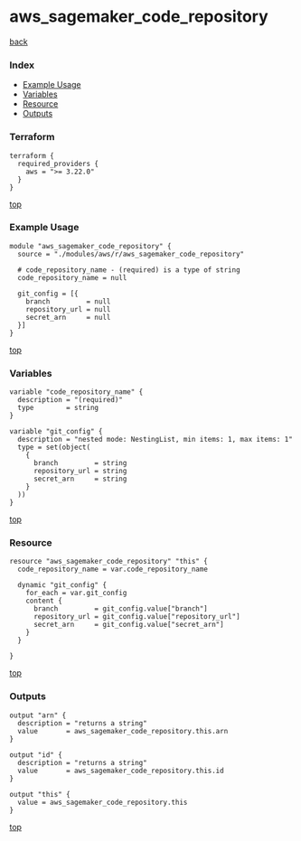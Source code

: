 # aws_sagemaker_code_repository

[back](../aws.md)

### Index

- [Example Usage](#example-usage)
- [Variables](#variables)
- [Resource](#resource)
- [Outputs](#outputs)

### Terraform

```hcl
terraform {
  required_providers {
    aws = ">= 3.22.0"
  }
}
```

[top](#index)

### Example Usage

```hcl
module "aws_sagemaker_code_repository" {
  source = "./modules/aws/r/aws_sagemaker_code_repository"

  # code_repository_name - (required) is a type of string
  code_repository_name = null

  git_config = [{
    branch         = null
    repository_url = null
    secret_arn     = null
  }]
}
```

[top](#index)

### Variables

```hcl
variable "code_repository_name" {
  description = "(required)"
  type        = string
}

variable "git_config" {
  description = "nested mode: NestingList, min items: 1, max items: 1"
  type = set(object(
    {
      branch         = string
      repository_url = string
      secret_arn     = string
    }
  ))
}
```

[top](#index)

### Resource

```hcl
resource "aws_sagemaker_code_repository" "this" {
  code_repository_name = var.code_repository_name

  dynamic "git_config" {
    for_each = var.git_config
    content {
      branch         = git_config.value["branch"]
      repository_url = git_config.value["repository_url"]
      secret_arn     = git_config.value["secret_arn"]
    }
  }

}
```

[top](#index)

### Outputs

```hcl
output "arn" {
  description = "returns a string"
  value       = aws_sagemaker_code_repository.this.arn
}

output "id" {
  description = "returns a string"
  value       = aws_sagemaker_code_repository.this.id
}

output "this" {
  value = aws_sagemaker_code_repository.this
}
```

[top](#index)